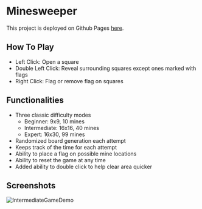 # Minesweeper

This project is deployed on Github Pages [here](https://iamzwzhong.github.io/minesweeper/).

## How To Play
- Left Click: Open a square
- Double Left Click: Reveal surrounding squares except ones marked with flags
- Right Click: Flag or remove flag on squares

## Functionalities

- Three classic difficulty modes
  - Beginner: 9x9, 10 mines
  - Intermediate: 16x16, 40 mines
  - Expert: 16x30, 99 mines
- Randomized board generation each attempt
- Keeps track of the time for each attempt
- Ability to place a flag on possible mine locations
- Ability to reset the game at any time
- Added ability to double click to help clear area quicker

## Screenshots

![IntermediateGameDemo](https://i.imgur.com/eh85Nnq.png)
